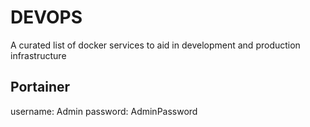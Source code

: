 # DEVOPS

A curated list of docker services to aid in development and production infrastructure

## Portainer

username: Admin
password: AdminPassword